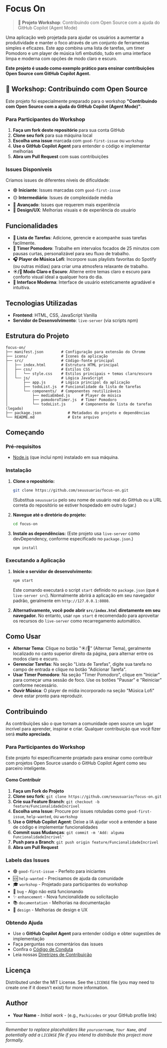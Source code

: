 # Focus On

> 🎯 **Projeto Workshop**: Contribuindo com Open Source com a ajuda do GitHub Copilot (Agent Mode)

Uma aplicação web projetada para ajudar os usuários a aumentar a produtividade e manter o foco através de um conjunto de ferramentas simples e eficazes. Este app combina uma lista de tarefas, um timer Pomodoro e um player de música lofi embutido, tudo em uma interface limpa e moderna com opções de modo claro e escuro.

**Este projeto é usado como exemplo prático para ensinar contribuições Open Source com GitHub Copilot Agent.**

## 🎯 Workshop: Contribuindo com Open Source

Este projeto foi especialmente preparado para o workshop **"Contribuindo com Open Source com a ajuda do GitHub Copilot (Agent Mode)"**.

### Para Participantes do Workshop

1. **Faça um fork deste repositório** para sua conta GitHub
2. **Clone seu fork** para sua máquina local
3. **Escolha uma issue** marcada com `good-first-issue` ou `workshop`
4. **Use o GitHub Copilot Agent** para entender o código e implementar melhorias
5. **Abra um Pull Request** com suas contribuições

### Issues Disponíveis

Criamos issues de diferentes níveis de dificuldade:

- 🟢 **Iniciante**: Issues marcadas com `good-first-issue`
- 🟡 **Intermediário**: Issues de complexidade média
- 🔴 **Avançado**: Issues que requerem mais experiência
- 🎨 **Design/UX**: Melhorias visuais e de experiência do usuário

## Funcionalidades

- **📝 Lista de Tarefas**: Adicione, gerencie e acompanhe suas tarefas facilmente.
- **🍅 Timer Pomodoro**: Trabalhe em intervalos focados de 25 minutos com pausas curtas, personalizável para seu fluxo de trabalho.
- **🎧 Player de Música Lofi**: Incorpore suas playlists favoritas do Spotify (ou outras mídias) para criar uma atmosfera relaxante de trabalho.
- **☀️/🌙 Modo Claro e Escuro**: Alterne entre temas claro e escuro para conforto visual ideal a qualquer hora do dia.
- **🎨 Interface Moderna**: Interface de usuário esteticamente agradável e intuitiva.

## Tecnologias Utilizadas

- **Frontend**: HTML, CSS, JavaScript Vanilla
- **Servidor de Desenvolvimento**: `live-server` (via scripts npm)

## Estrutura do Projeto

```text
focus-on/
├── manifest.json        # Configuração para extensão do Chrome
├── icons/               # Ícones da aplicação
├── src/                 # Código-fonte principal
│   ├── index.html       # Estrutura HTML principal
│   ├── css/             # Estilos CSS
│   │   └── style.css    # Estilos principais + temas claro/escuro
│   └── js/              # Lógica JavaScript
│       ├── app.js       # Lógica principal da aplicação
│       ├── todoList.js  # Funcionalidade da lista de tarefas
│       └── components/  # Componentes reutilizáveis
│           ├── mediaEmbed.js     # Player de música
│           ├── pomodoroTimer.js  # Timer Pomodoro
│           └── todoList.js       # Componente de lista de tarefas (legado)
├── package.json            # Metadados do projeto e dependências
└── README.md               # Este arquivo
```

## Começando

### Pré-requisitos

- [Node.js](https://nodejs.org/) (que inclui npm) instalado em sua máquina.

### Instalação

1. **Clone o repositório:**

   ```bash
   git clone https://github.com/seuusuario/focus-on.git
   ```

   (Substitua `seuusuario` pelo seu nome de usuário real do GitHub ou a URL correta do repositório se estiver hospedado em outro lugar.)

2. **Navegue até o diretório do projeto:**

   ```bash
   cd focus-on
   ```

3. **Instale as dependências:**
   (Este projeto usa `live-server` como devDependency, conforme especificado no `package.json`.)

   ```bash
   npm install
   ```

### Executando a Aplicação

1. **Inicie o servidor de desenvolvimento:**

   ```bash
   npm start
   ```

   Este comando executará o script `start` definido no `package.json` (que é `live-server src`). Normalmente abrirá a aplicação em seu navegador padrão, geralmente em `http://127.0.0.1:8080`.

2. **Alternativamente, você pode abrir `src/index.html` diretamente em seu navegador.** No entanto, usar `npm start` é recomendado para aproveitar os recursos do `live-server` como recarregamento automático.

## Como Usar

- **Alternar Tema**: Clique no botão "☀️/🌙" (Alternar Tema), geralmente localizado no canto superior direito da página, para alternar entre os modos claro e escuro.
- **Gerenciar Tarefas**: Na seção "Lista de Tarefas", digite sua tarefa no campo de entrada e clique no botão "Adicionar Tarefa".
- **Usar Timer Pomodoro**: Na seção "Timer Pomodoro", clique em "Iniciar" para começar uma sessão de foco. Use os botões "Pausar" e "Reiniciar" conforme necessário.
- **Ouvir Música**: O player de mídia incorporado na seção "Música Lofi" deve estar pronto para reproduzir.

## Contribuindo

As contribuições são o que tornam a comunidade open source um lugar incrível para aprender, inspirar e criar. Qualquer contribuição que você fizer será **muito apreciada**.

### Para Participantes do Workshop

Este projeto foi especificamente projetado para ensinar como contribuir com projetos Open Source usando o GitHub Copilot Agent como seu parceiro inteligente.

#### Como Contribuir

1. **Faça um Fork do Projeto**
2. **Clone seu fork**: `git clone https://github.com/seuusuario/focus-on.git`
3. **Crie sua Feature Branch**: `git checkout -b feature/FuncionalidadeIncrivel`
4. **Escolha uma Issue**: Procure por issues rotuladas como `good-first-issue`, `help-wanted`, ou `workshop`
5. **Use o GitHub Copilot Agent**: Deixe a IA ajudar você a entender a base de código e implementar funcionalidades
6. **Commit suas Mudanças**: `git commit -m 'Add: alguma FuncionalidadeIncrivel'`
7. **Push para a Branch**: `git push origin feature/FuncionalidadeIncrivel`
8. **Abra um Pull Request**

### Labels das Issues

- 🟢 `good-first-issue` - Perfeito para iniciantes
- 🆘 `help-wanted` - Precisamos de ajuda da comunidade
- 🎓 `workshop` - Projetado para participantes do workshop
- 🐛 `bug` - Algo não está funcionando
- ✨ `enhancement` - Nova funcionalidade ou solicitação
- 📚 `documentation` - Melhorias na documentação
- 🎨 `design` - Melhorias de design e UX

### Obtendo Ajuda

- Use o **GitHub Copilot Agent** para entender código e obter sugestões de implementação
- Faça perguntas nos comentários das issues
- Confira o [Código de Conduta](CODE_OF_CONDUCT.md)
- Leia nossas [Diretrizes de Contribuição](CONTRIBUTING.md)

## Licença

Distributed under the MIT License. See the `LICENSE` file (you may need to create one if it doesn't exist) for more information.

## Author

- **Your Name** - *Initial work* - (e.g., `Pachicodes` or your GitHub profile link)

---

*Remember to replace placeholders like `yourusername`, `Your Name`, and potentially add a `LICENSE` file if you intend to distribute this project more formally.*

